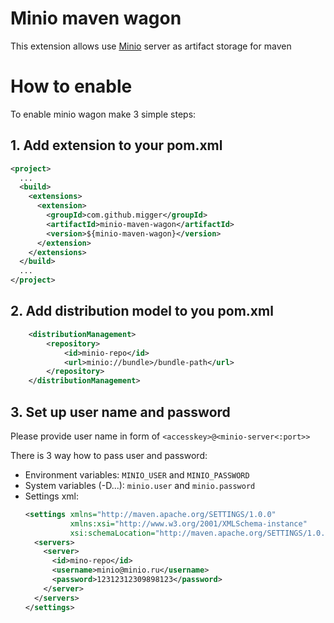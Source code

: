 Minio maven wagon
=================
This extension allows use [Minio][minio] server as artifact storage for maven

# How to enable
To enable minio wagon make 3 simple steps:

## 1. Add extension to your pom.xml
```xml
<project>
  ...
  <build>
    <extensions>
      <extension>
        <groupId>com.github.migger</groupId>
        <artifactId>minio-maven-wagon</artifactId>
        <version>${minio-maven-wagon}</version>
      </extension>
    </extensions>
  </build>
  ...
</project>
```
## 2. Add distribution model to you pom.xml
```xml
    <distributionManagement>
        <repository>
            <id>minio-repo</id>
            <url>minio://bundle>/bundle-path</url>
        </repository>
    </distributionManagement>
```

## 3. Set up user name and password
Please provide user name in form of `<accesskey>@<minio-server<:port>>`
 
There is 3 way how to pass user and password:
* Environment variables: `MINIO_USER` and `MINIO_PASSWORD` 
* System variables (-D...): `minio.user` and `minio.password` 
* Settings xml:
    ```xml
    <settings xmlns="http://maven.apache.org/SETTINGS/1.0.0"
              xmlns:xsi="http://www.w3.org/2001/XMLSchema-instance"
              xsi:schemaLocation="http://maven.apache.org/SETTINGS/1.0.0 http://maven.apache.org/xsd/settings-1.0.0.xsd">
      <servers>
        <server>
          <id>mino-repo</id>
          <username>minio@minio.ru</username>
          <password>12312312309898123</password>
        </server>
      </servers>
    </settings>
    
    ```


[minio]: https://github.com/minio/minio
